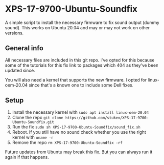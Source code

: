 # XPS-17-9700-Ubuntu-Soundfix
A simple script to install the necessary firmware to fix sound output (dummy sound). This works on Ubuntu 20.04 and may or may not work on other versions.

## General info
All necessary files are included in this git repo. I've opted for this because some of the tutorials for this fix link to packages which 404 as they've been updated since.

You will also need a kernel that supports the new firmware. I opted for linux-oem-20.04 since that's a known one to include some Dell fixes.

## Setup
1. Install the necessary kernel with `sudo apt install linux-oem-20.04`
2. Clone the repo `git clone https://github.com/stukev/XPS-17-9700-Ubuntu-Soundfix.git`
3. Run the fix `sudo sh XPS-17-9700-Ubuntu-Soundfix/sound_fix.sh`
4. Reboot. If you still have no sound check whether you use the right kernel with `uname -r`
5. Remove the repo `rm XPS-17-9700-Ubuntu-Soundfix -rf`

Future updates from Ubuntu may break this fix. But you can always run it again if that happens.
